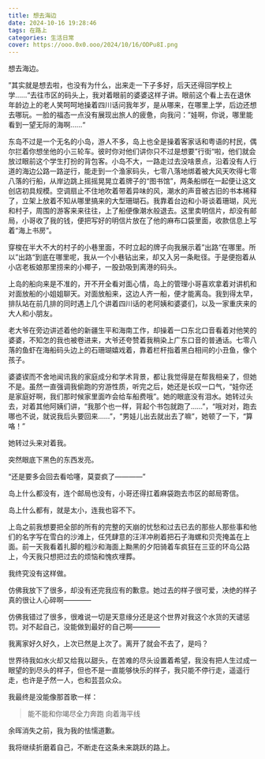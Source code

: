 ```yaml
---
title: 想去海边
date: 2024-10-16 19:28:46
tags: 在路上
categories: 生活日常
cover: https://ooo.0x0.ooo/2024/10/16/ODPu8I.png
---
```


想去海边。

”其实就是想去啦，也没有为什么，出来走一下子多好，后天还得回学校上学……“去往市区的码头上，我对着眼前的婆婆这样子讲。眼前这个看上去在退休年龄边上的老人笑呵呵地操着四川话问我年岁，是从哪来，在哪里上学，后边还想去哪玩。一脸的福态一点没有展现出旅人的疲惫，向我问：”娃啊，你说，哪里能看到一望无际的海啊……“

东岛不过是一个无名的小岛，游人不多，岛上也全是操着客家话和粤语的村民，偶尔拦着你想坐他的小三轮车。彼时你对他们讲你只不过是想要”行街“啦，他们就会放过眼前这个学生打扮的背包客。小岛不大，一路走过去没啥景点，沿着没有人行道的海边公路一路逆行，能走到一个渔家码头，七零八落地绑着被大风天吹得七零八落的行船，从岸边跳上摇摇晃晃立着牌子的“图书馆”，两条船绑在一起便让这文创店初具规模。空调扇止不住地吹着带着异味的风，潮水的声音被古旧的书本稀释了，立架上放着不知从哪里搞来的大型珊瑚石。我靠着台边和小哥谈着珊瑚，风光和村子，周围的游客来来往往，上了船便像潮水般退去。这里卖明信片，却没有邮局，小哥收了我的钱，便把写好的明信片放在了他的麻布口袋里面，收款信息上写着“海上书房”。

穿梭在半大不大的村子的小巷里面，不时立起的牌子向我展示着”出路“在哪里。所以”出路“到底在哪里呢，我从一个小巷钻出来，却又入另一条毗径。于是便抱着从小店老板娘那里捞来的小椰子，一股劲吸到离港的码头。

上岛的船向来是不准的，开不开全看对面心情，岛上的管理小哥喜欢拿着对讲机和对面放船的小姐姐聊天。对面放船来，这边人齐一船，便才能离岛。我到得太早，排队站在前几排的同时遇上几个讲着四川话的老阿姨和婆婆们，以及一家重庆来的大人和小朋友。

老大爷在旁边讲述着他的新疆生平和海南工作，却操着一口东北口音看着对他笑的婆婆，不知怎的我也被卷进来，大爷还夸赞着我稍染上广东口音的普通话。七零八落的鱼虾在海船码头边上的石珊瑚嬉戏着，靠着栏杆指着黑白相间的小丑鱼，像个孩子。

婆婆锲而不舍地闻讯我的家庭成分和学术背景，都让我觉得是在帮我相亲了，但她不是。虽然一直强调我偷跑的穷游性质，听完之后，她还是长叹一口气，“娃你还是家庭好啊，我们那时候家里面咋会给车船费哦”。她的眼底没有泪水。她转过头去，对着其他阿姨们讲，“我那个也一样，背起个书包就跑了……”，“哦对对，跑去哪也不说，就说我后头要回来……”，“男娃儿出去就出去了嘛”，她顿了一下，“算咯！”

她转过头来对着我。

突然眼底下黑色的东西发亮。

“还是要多会回去看哈噻，莫耍疯了————”

岛上什么都没有，连个邮局也没有，小哥还得扛着麻袋跑去市区的邮局寄信。

岛上什么都有，就是太小，连我也容不下。

上岛之前我想要把全部的所有的完整的天崩的忧愁和过去已去的那些人那些事和他们的名字写在雪白的沙滩上，任凭肆意的汪洋冲刷着把石子海螺和贝壳掩盖在上面。前一天我看着扎脚的粗沙和海面上黝黑的夕阳骑着车疯狂在三亚的环岛公路上，今天我只想把过去的烦恼和愧疚埋葬。

我终究没有这样做。

仿佛我放下了很多，却没有还完我应有的歉意。她过去的样子很可爱，决绝的样子真的很让人心碎啊————

仿佛我错过了很多，很难说一切是天意缘分还是这个世界对我这个水货的天谴惩罚。对不起自己，没能做到最好的自己啊————

我离家好久好久，上次已然是上次了。离开了就会不去了，是吗？

世界待我如水火却又给我以甜头，在苦难的尽头设置着希望，我没有把人生过成一眼望的到尽头的样子，但也不是一直能够快乐的样子，我只能不停行走，遥遥行走，也许是孑然一人，也和芸芸众众。

我最终是没能像那首歌一样：

> 能不能和你竭尽全力奔跑
> 向着海平线

余晖消失之前，我为我的怯懦道歉。

我将继续折磨着自己，不断走在这条未来跳跃的路上。
